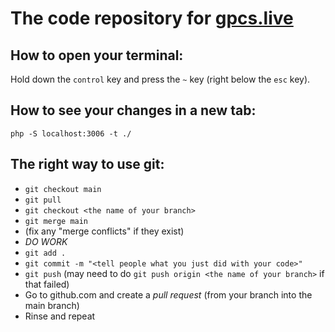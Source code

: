 # The code repository for [gpcs.live](https://gpcs.live)

## How to open your terminal:
Hold down the `control` key and press the `~` key (right below the `esc` key).

## How to see your changes in a new tab:
`php -S localhost:3006 -t ./`

## The right way to use git:
- `git checkout main`
- `git pull`
- `git checkout <the name of your branch>`
- `git merge main`
- (fix any "merge conflicts" if they exist)
- *DO WORK*
- `git add .`
- `git commit -m "<tell people what you just did with your code>"`
- `git push` (may need to do `git push origin <the name of your branch>` if that failed)
- Go to github.com and create a *pull request* (from your branch into the main branch)
- Rinse and repeat